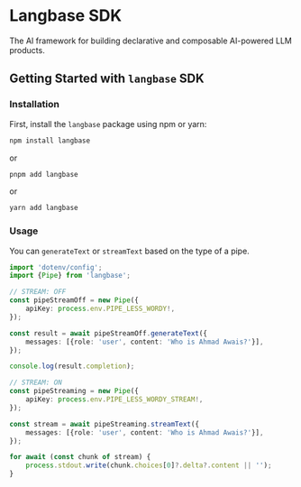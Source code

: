 # Langbase SDK

The AI framework for building declarative and composable AI-powered LLM products.

## Getting Started with `langbase` SDK

### Installation

First, install the `langbase` package using npm or yarn:

```bash
npm install langbase
```

or

```bash
pnpm add langbase
```

or

```bash
yarn add langbase
```

### Usage

You can `generateText` or `streamText` based on the type of a pipe.


```TypeScript
import 'dotenv/config';
import {Pipe} from 'langbase';

// STREAM: OFF
const pipeStreamOff = new Pipe({
	apiKey: process.env.PIPE_LESS_WORDY!,
});

const result = await pipeStreamOff.generateText({
	messages: [{role: 'user', content: 'Who is Ahmad Awais?'}],
});

console.log(result.completion);

// STREAM: ON
const pipeStreaming = new Pipe({
	apiKey: process.env.PIPE_LESS_WORDY_STREAM!,
});

const stream = await pipeStreaming.streamText({
	messages: [{role: 'user', content: 'Who is Ahmad Awais?'}],
});

for await (const chunk of stream) {
	process.stdout.write(chunk.choices[0]?.delta?.content || '');
}
```
